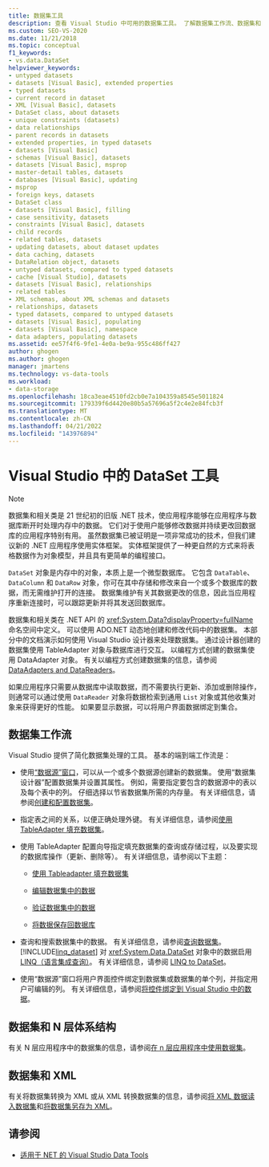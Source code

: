```yaml
---
title: 数据集工具
description: 查看 Visual Studio 中可用的数据集工具。 了解数据集工作流、数据集和 N 层体系结构，以及数据集和 XML。
ms.custom: SEO-VS-2020
ms.date: 11/21/2018
ms.topic: conceptual
f1_keywords:
- vs.data.DataSet
helpviewer_keywords:
- untyped datasets
- datasets [Visual Basic], extended properties
- typed datasets
- current record in dataset
- XML [Visual Basic], datasets
- DataSet class, about datasets
- unique constraints (datasets)
- data relationships
- parent records in datasets
- extended properties, in typed datasets
- datasets [Visual Basic]
- schemas [Visual Basic], datasets
- datasets [Visual Basic], msprop
- master-detail tables, datasets
- databases [Visual Basic], updating
- msprop
- foreign keys, datasets
- DataSet class
- datasets [Visual Basic], filling
- case sensitivity, datasets
- constraints [Visual Basic], datasets
- child records
- related tables, datasets
- updating datasets, about dataset updates
- data caching, datasets
- DataRelation object, datasets
- untyped datasets, compared to typed datasets
- cache [Visual Studio], datasets
- datasets [Visual Basic], relationships
- related tables
- XML schemas, about XML schemas and datasets
- relationships, datasets
- typed datasets, compared to untyped datasets
- datasets [Visual Basic], populating
- datasets [Visual Basic], namespace
- data adapters, populating datasets
ms.assetid: ee57f4f6-9fe1-4e0a-be9a-955c486ff427
author: ghogen
ms.author: ghogen
manager: jmartens
ms.technology: vs-data-tools
ms.workload:
- data-storage
ms.openlocfilehash: 18ca3eae4510fd2cb0e7a104359a8545e5011824
ms.sourcegitcommit: 179339f6d4420e80b5a57696a5f2c4e2e84fcb3f
ms.translationtype: MT
ms.contentlocale: zh-CN
ms.lasthandoff: 04/21/2022
ms.locfileid: "143976894"
---
```

# <a name="dataset-tools-in-visual-studio"></a>Visual Studio 中的 DataSet 工具

> [!NOTE]
> 数据集和相关类是 21 世纪初的旧版 .NET 技术，使应用程序能够在应用程序与数据库断开时处理内存中的数据。 它们对于使用户能够修改数据并持续更改回数据库的应用程序特别有用。 虽然数据集已被证明是一项非常成功的技术，但我们建议新的 .NET 应用程序使用实体框架。 实体框架提供了一种更自然的方式来将表格数据作为对象模型，并且具有更简单的编程接口。

`DataSet` 对象是内存中的对象，本质上是一个微型数据库。 它包含 `DataTable`、`DataColumn` 和 `DataRow` 对象，你可在其中存储和修改来自一个或多个数据库的数据，而无需维护打开的连接。 数据集维护有关其数据更改的信息，因此当应用程序重新连接时，可以跟踪更新并将其发送回数据库。

数据集和相关类在 .NET API 的 <xref:System.Data?displayProperty=fullName> 命名空间中定义。 可以使用 ADO.NET 动态地创建和修改代码中的数据集。 本部分中的文档演示如何使用 Visual Studio 设计器来处理数据集。 通过设计器创建的数据集使用 TableAdapter 对象与数据库进行交互。 以编程方式创建的数据集使用 DataAdapter 对象。 有关以编程方式创建数据集的信息，请参阅 [DataAdapters and DataReaders](/dotnet/framework/data/adonet/dataadapters-and-datareaders)。

如果应用程序只需要从数据库中读取数据，而不需要执行更新、添加或删除操作，则通常可以通过使用 `DataReader` 对象将数据检索到通用 `List` 对象或其他收集对象来获得更好的性能。 如果要显示数据，可以将用户界面数据绑定到集合。

## <a name="dataset-workflow"></a>数据集工作流

Visual Studio 提供了简化数据集处理的工具。 基本的端到端工作流是：

- 使用[“数据源”窗口](add-new-data-sources.md#data-sources-window)，可以从一个或多个数据源创建新的数据集。 使用“数据集设计器”配置数据集并设置其属性。 例如，需要指定要包含的数据源中的表以及每个表中的列。 仔细选择以节省数据集所需的内存量。 有关详细信息，请参阅[创建和配置数据集](../data-tools/create-and-configure-datasets-in-visual-studio.md)。

- 指定表之间的关系，以便正确处理外键。 有关详细信息，请参阅[使用 TableAdapter 填充数据集](../data-tools/fill-datasets-by-using-tableadapters.md)。

- 使用 TableAdapter 配置向导指定填充数据集的查询或存储过程，以及要实现的数据库操作（更新、删除等）。 有关详细信息，请参阅以下主题：

  - [使用 Tableadapter 填充数据集](../data-tools/fill-datasets-by-using-tableadapters.md)

  - [编辑数据集中的数据](../data-tools/edit-data-in-datasets.md)

  - [验证数据集中的数据](../data-tools/validate-data-in-datasets.md)

  - [将数据保存回数据库](../data-tools/save-data-back-to-the-database.md)

- 查询和搜索数据集中的数据。 有关详细信息，请参阅[查询数据集](../data-tools/query-datasets.md)。 [!INCLUDE[linq_dataset](../data-tools/includes/linq_dataset_md.md)] 对 <xref:System.Data.DataSet> 对象中的数据启用 [LINQ（语言集成查询）](/dotnet/csharp/linq/)。 有关详细信息，请参阅 [LINQ to DataSet](/dotnet/framework/data/adonet/linq-to-dataset)。

- 使用“数据源”窗口将用户界面控件绑定到数据集或数据集的单个列，并指定用户可编辑的列。 有关详细信息，请参阅[将控件绑定到 Visual Studio 中的数据](../data-tools/bind-controls-to-data-in-visual-studio.md)。

## <a name="datasets-and-n-tier-architecture"></a>数据集和 N 层体系结构

有关 N 层应用程序中的数据集的信息，请参阅[在 n 层应用程序中使用数据集](../data-tools/work-with-datasets-in-n-tier-applications.md)。

## <a name="datasets-and-xml"></a>数据集和 XML

有关将数据集转换为 XML 或从 XML 转换数据集的信息，请参阅[将 XML 数据读入数据集](../data-tools/read-xml-data-into-a-dataset.md)和[将数据集另存为 XML](../data-tools/save-a-dataset-as-xml.md)。

## <a name="see-also"></a>请参阅

- [适用于 NET 的 Visual Studio Data Tools](../data-tools/visual-studio-data-tools-for-dotnet.md)

